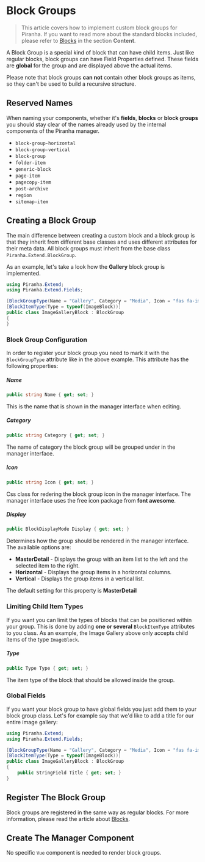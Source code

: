 # Block Groups

> This article covers how to implement custom block groups for Piranha. If you want to read more about the standard blocks included, please refer to [Blocks](../content/blocks) in the section **Content**.

A Block Group is a special kind of block that can have child items. Just like regular blocks, block groups can have Field Properties defined. These fields are **global** for the group and are displayed above the actual items.

Please note that block groups **can not** contain other block groups as items, so they can't be used to build a recursive structure.

## Reserved Names 

When naming your components, whether it's **fields**, **blocks** or **block groups** you should stay clear of the names already used by the internal components of the Piranha manager.

* `block-group-horizontal`
* `block-group-vertical`
* `block-group`
* `folder-item`
* `generic-block`
* `page-item`
* `pagecopy-item`
* `post-archive`
* `region`
* `sitemap-item`

## Creating a Block Group

The main difference between creating a custom block and a block group is that they inherit from different base classes and uses different attributes for their meta data. All block groups must inherit from the base class `Piranha.Extend.BlockGroup`.

As an example, let's take a look how the **Gallery** block group is implemented.

~~~ csharp
using Piranha.Extend;
using Piranha.Extend.Fields;

[BlockGroupType(Name = "Gallery", Category = "Media", Icon = "fas fa-images")]
[BlockItemType(Type = typeof(ImageBlock))]
public class ImageGalleryBlock : BlockGroup
{
}
~~~

### Block Group Configuration

In order to register your block group you need to mark it with the `BlockGroupType` attribute like in the above example. This attribute has the following properties:

##### Name

~~~ csharp
public string Name { get; set; }
~~~

This is the name that is shown in the manager interface when editing.

##### Category

~~~ csharp
public string Category { get; set; }
~~~

The name of category the block group will be grouped under in the manager interface.

##### Icon

~~~ csharp
public string Icon { get; set; }
~~~

Css class for redering the block group icon in the manager interface. The manager interface uses the free icon package from **font awesome**.

##### Display

~~~ csharp
public BlockDisplayMode Display { get; set; }
~~~

Determines how the group should be rendered in the manager interface. The available options are:

* **MasterDetail** - Displays the group with an item list to the left and the selected item to the right.
* **Horizontal** - Displays the group items in a horizontal columns.
* **Vertical** - Displays the group items in a vertical list.

The default setting for this property is **MasterDetail**

### Limiting Child Item Types

If you want you can limit the types of blocks that can be positioned within your group. This is done by adding **one or several** `BlockItemType` attributes to you class. As an example, the Image Gallery above only accepts child items of the type `ImageBlock`.

##### Type

~~~ csharp
public Type Type { get; set; }
~~~

The item type of the block that should be allowed inside the group.

### Global Fields

If you want your block group to have global fields you just add them to your block group class. Let's for example say that we'd like to add a title for our entire image gallery:

~~~ csharp
using Piranha.Extend;
using Piranha.Extend.Fields;

[BlockGroupType(Name = "Gallery", Category = "Media", Icon = "fas fa-images")]
[BlockItemType(Type = typeof(ImageBlock))]
public class ImageGalleryBlock : BlockGroup
{
    public StringField Title { get; set; }
}
~~~

## Register The Block Group

Block groups are registered in the same way as regular blocks. For more information, please read the article about [Blocks](blocks).

## Create The Manager Component

No specific `Vue` component is needed to render block groups.
